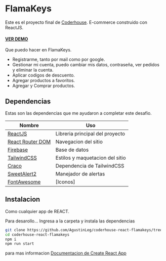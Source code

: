 # FlamaKeys
Este es el proyecto final de [Coderhouse](https://www.coderhouse.com/). E-commerce construido con ReactJS.
#### [VER DEMO](https://coderhouse-react-flamakeys.vercel.app/)

Que puedo hacer en FlamaKeys.
- Registrarme, tanto por mail como por google.
- Gestionar mi cuenta, puedo cambiar mis datos, contraseña, ver pedidos y eliminar la cuenta.
- Aplicar codigos de descuento.
- Agregar productos a favoritos.
- Agregar y Comprar productos.

## Dependencias
Estas son las dependencias que me ayudaron a completar este desafio.

| Nombre | Uso |
| ------ | ------ |
| [ReactJS](https://reactjs.org/) | Libreria principal del proyecto |
| [React Router DOM ](https://v5.reactrouter.com/web/guides/quick-start) | Navegacion del sitio |
| [Firebase](https://firebase.google.com/) | Base de datos |
| [TailwindCSS](https://tailwindcss.com/) | Estilos y maquetacion del sitio|
| [Craco](https://www.npmjs.com/package/@craco/craco)| Dependencia de TailwindCSS |
| [SweetAlert2](https://sweetalert2.github.io/) | Manejador de alertas|
| [FontAwesome](https://fontawesome.com/v5.15/how-to-use/on-the-web/using-with/react)| [Iconos] |


## Instalacion

Como cualquier app de REACT.

Para desarollo...
Ingresa a la carpeta y instala las dependencias

```sh
git clone https://github.com/AgustinLeg/coderhouse-react-flamakeys/tree/v1.0.0
cd coderhouse-react-flamakeys
npm i
npm run start
```

para mas informacion [Documentacion de Create React App](https://create-react-app.dev/docs/getting-started/)

